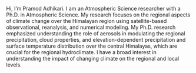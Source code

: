 Hi, I’m Pramod Adhikari. I am an Atmospheric Science researcher with a Ph.D. in Atmospheric Science. My research focuses on the regional aspects of climate change over the Himalayan region using satellite-based observational, reanalysis, and numerical modeling. My Ph.D. research emphasized understanding the role of aerosols in modulating the regional precipitation, cloud properties, and elevation-dependent precipitation and surface temperature distribution over the central Himalayas, which are crucial for the regional hydroclimate. I have a broad interest in understanding the impact of changing climate on the regional and local levels.


<!---
pramodadhikari/pramodadhikari is a ✨ special ✨ repository because its `README.md` (this file) appears on your GitHub profile.
You can click the Preview link to take a look at your changes.
--->
